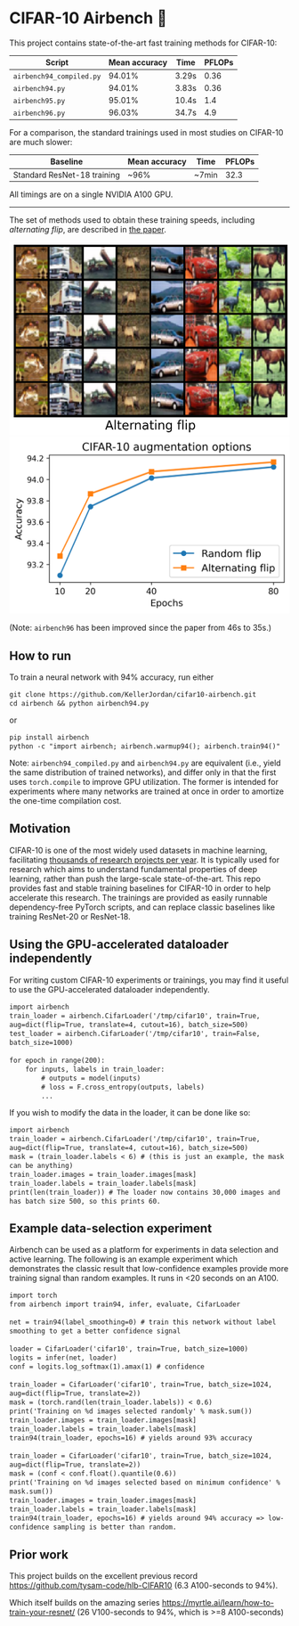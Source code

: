# CIFAR-10 Airbench 💨

This project contains state-of-the-art fast training methods for CIFAR-10:

| Script | Mean accuracy | Time | PFLOPs |
| - | - | - | - |
| `airbench94_compiled.py` | 94.01% | 3.29s | 0.36 |
| `airbench94.py` | 94.01% | 3.83s | 0.36 |
| `airbench95.py` | 95.01% | 10.4s | 1.4 |
| `airbench96.py` | 96.03% | 34.7s | 4.9 |

For a comparison, the standard trainings used in most studies on CIFAR-10 are much slower:

| Baseline | Mean accuracy | Time | PFLOPs |
| - | - | - | - |
| Standard ResNet-18 training | ~96% | ~7min | 32.3 |

All timings are on a single NVIDIA A100 GPU.

---

The set of methods used to obtain these training speeds, including *alternating flip*, are described in [the paper](https://arxiv.org/abs/2404.00498).

![alt](img/alternating_flip.png)
![curve](img/airbench94_intro.png)

(Note: `airbench96` has been improved since the paper from 46s to 35s.)

## How to run

To train a neural network with 94% accuracy, run either

```
git clone https://github.com/KellerJordan/cifar10-airbench.git
cd airbench && python airbench94.py
```

or

```
pip install airbench
python -c "import airbench; airbench.warmup94(); airbench.train94()"
```

Note: `airbench94_compiled.py` and `airbench94.py` are equivalent (i.e., yield the same distribution of trained networks), and differ only in that the first uses `torch.compile` to improve GPU utilization. The former is intended for experiments where many networks are trained at once in order to amortize the one-time compilation cost.

## Motivation

CIFAR-10 is one of the most widely used datasets in machine learning, facilitating [thousands of research projects per year](https://paperswithcode.com/dataset/cifar-10). 
It is typically used for research which aims to understand fundamental properties of deep learning, rather than push the large-scale state-of-the-art.
This repo provides fast and stable training baselines for CIFAR-10 in order to help accelerate this research.
The trainings are provided as easily runnable dependency-free PyTorch scripts, and can replace classic baselines like training ResNet-20 or ResNet-18.


## Using the GPU-accelerated dataloader independently

For writing custom CIFAR-10 experiments or trainings, you may find it useful to use the GPU-accelerated dataloader independently.
```
import airbench
train_loader = airbench.CifarLoader('/tmp/cifar10', train=True, aug=dict(flip=True, translate=4, cutout=16), batch_size=500)
test_loader = airbench.CifarLoader('/tmp/cifar10', train=False, batch_size=1000)

for epoch in range(200):
    for inputs, labels in train_loader:
        # outputs = model(inputs)
        # loss = F.cross_entropy(outputs, labels)
        ...
```

If you wish to modify the data in the loader, it can be done like so:
```
import airbench
train_loader = airbench.CifarLoader('/tmp/cifar10', train=True, aug=dict(flip=True, translate=4, cutout=16), batch_size=500)
mask = (train_loader.labels < 6) # (this is just an example, the mask can be anything)
train_loader.images = train_loader.images[mask]
train_loader.labels = train_loader.labels[mask]
print(len(train_loader)) # The loader now contains 30,000 images and has batch size 500, so this prints 60.
```

## Example data-selection experiment

Airbench can be used as a platform for experiments in data selection and active learning.
The following is an example experiment which demonstrates the classic result that low-confidence examples provide more training signal than random examples.
It runs in <20 seconds on an A100.

```
import torch
from airbench import train94, infer, evaluate, CifarLoader

net = train94(label_smoothing=0) # train this network without label smoothing to get a better confidence signal

loader = CifarLoader('cifar10', train=True, batch_size=1000)
logits = infer(net, loader)
conf = logits.log_softmax(1).amax(1) # confidence

train_loader = CifarLoader('cifar10', train=True, batch_size=1024, aug=dict(flip=True, translate=2))
mask = (torch.rand(len(train_loader.labels)) < 0.6)
print('Training on %d images selected randomly' % mask.sum())
train_loader.images = train_loader.images[mask]
train_loader.labels = train_loader.labels[mask]
train94(train_loader, epochs=16) # yields around 93% accuracy

train_loader = CifarLoader('cifar10', train=True, batch_size=1024, aug=dict(flip=True, translate=2))
mask = (conf < conf.float().quantile(0.6))
print('Training on %d images selected based on minimum confidence' % mask.sum())
train_loader.images = train_loader.images[mask]
train_loader.labels = train_loader.labels[mask]
train94(train_loader, epochs=16) # yields around 94% accuracy => low-confidence sampling is better than random.
```

## Prior work

This project builds on the excellent previous record https://github.com/tysam-code/hlb-CIFAR10 (6.3 A100-seconds to 94%).

Which itself builds on the amazing series https://myrtle.ai/learn/how-to-train-your-resnet/ (26 V100-seconds to 94%, which is >=8 A100-seconds)

